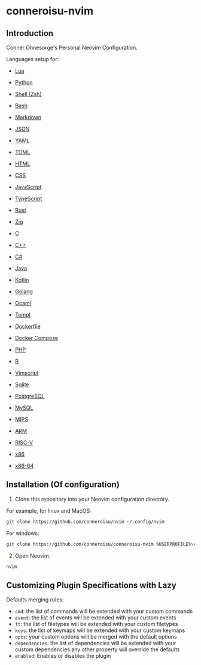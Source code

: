 # conneroisu-nvim

## Introduction

Conner Ohnesorge's Personal Neovim Configuration.

Languages setup for:
- [ Lua ](https://lua.org/)
- [ Python ](https://www.python.org/)
- [ Shell (Zsh) ](https://www.zsh.org/)
- [ Bash ](https://www.gnu.org/software/bash/)
- [ Markdown ](https://www.markdownguide.org/)
- [ JSON ](https://www.json.org/)
- [ YAML ](https://yaml.org/)
- [ TOML ](https://toml.io/)
- [ HTML ](https://www.w3.org/TR/html/)
- [ CSS ](https://www.w3.org/Style/CSS/)
- [ JavaScript ](https://www.ecma-international.org/publications/standards/Ecma-262.htm)
- [ TypeScript ](https://www.typescriptlang.org/)
- [ Rust ](https://www.rust-lang.org/)
- [ Zig ](https://ziglang.org/)
- [ C ](https://en.wikipedia.org/wiki/C_(programming_language))
- [ C++ ](https://en.wikipedia.org/wiki/C%2B%2B)
- [ C# ](https://docs.microsoft.com/en-us/dotnet/csharp/)
- [ Java ](https://www.java.com/)
- [ Kotlin ](https://kotlinlang.org/)
- [ Golang ](https://go.dev/)
- [ Ocaml ](https://ocaml.org/)
- [ Templ ](https://templ.guide/)
- [ Dockerfile ](https://docs.docker.com/engine/reference/builder/)
- [ Docker Compose ](https://docs.docker.com/compose/)
- [ PHP ](https://www.php.net/)
- [ R ](https://www.r-project.org/)
- [ Vimscript ](https://vim.fandom.com/wiki/Vimscript)

- [ Sqlite ](https://www.sqlite.org/index.html)
- [ PostgreSQL ](https://www.postgresql.org/)
- [ MySQL ](https://www.mysql.com/)

- [ MIPS ](https://mips.com/)
- [ ARM ](https://en.wikipedia.org/wiki/ARM_architecture)
- [ RISC-V ](https://en.wikipedia.org/wiki/RISC-V)
- [ x86 ](https://en.wikipedia.org/wiki/X86)
- [ x86-64 ](https://en.wikipedia.org/wiki/X86-64)

## Installation (Of configuration)

1. Clone this repository into your Neovim configuration directory.

For example, for linux and MacOS:

```bash
git clone https://github.com/conneroisu/nvim ~/.config/nvim
```

For windows:

```bash
git clone https://github.com/conneroisu/conneroisu-nvim %USERPROFILE%\AppData\Local\nvim
```

2. Open Neovim.

```bash
nvim
```

## Customizing Plugin Specifications with Lazy 

Defaults merging rules:

- `cmd`: the list of commands will be extended with your custom commands
- `event`: the list of events will be extended with your custom events
- `ft`: the list of filetypes will be extended with your custom filetypes
- `keys`: the list of keymaps will be extended with your custom keymaps
- `opts`: your custom options will be merged with the default options
- `dependencies`: the list of dependencies will be extended with your custom dependencies any other property will override the defaults
- `enabled`: Enables or disables the plugin
